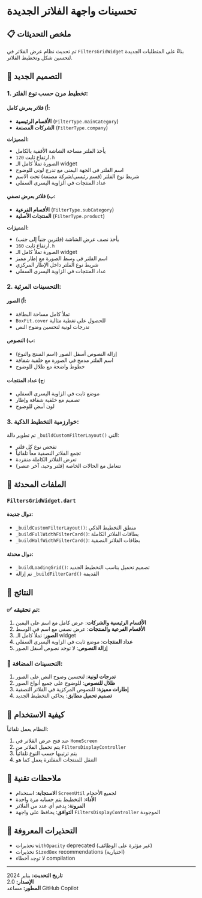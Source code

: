 # تحسينات واجهة الفلاتر الجديدة

## 📋 ملخص التحديثات

تم تحديث نظام عرض الفلاتر في `FiltersGridWidget` بناءً على المتطلبات الجديدة لتحسين شكل وتخطيط الفلاتر.

## 🎨 التصميم الجديد

### 1. **تخطيط مرن حسب نوع الفلتر:**

#### **أ) فلاتر بعرض كامل:**
- **الأقسام الرئيسية** (`FilterType.mainCategory`)
- **الشركات المصنعة** (`FilterType.company`)

**المميزات:**
- يأخذ الفلتر مساحة الشاشة الأفقية بالكامل
- ارتفاع ثابت `120.h`
- الصورة تملأ كامل الـ widget
- اسم الفلتر في الجهة اليمنى مع تدرج لوني للوضوح
- شريط نوع الفلتر (قسم رئيسي/شركة مصنعة) تحت الاسم
- عداد المنتجات في الزاوية اليسرى السفلى

#### **ب) فلاتر بعرض نصفي:**
- **الأقسام الفرعية** (`FilterType.subCategory`)
- **المنتجات الأصلية** (`FilterType.product`)

**المميزات:**
- يأخذ نصف عرض الشاشة (فلترين جنباً إلى جنب)
- ارتفاع ثابت `160.h`
- الصورة تملأ كامل الـ widget
- اسم الفلتر في وسط الصورة مع إطار مميز
- شريط نوع الفلتر داخل الإطار المركزي
- عداد المنتجات في الزاوية اليسرى السفلى

### 2. **التحسينات المرئية:**

#### **أ) الصور:**
- تملأ كامل مساحة البطاقة
- `BoxFit.cover` للحصول على تغطية مثالية
- تدرجات لونية لتحسين وضوح النص

#### **ب) النصوص:**
- إزالة النصوص أسفل الصور (اسم المنتج والنوع)
- اسم الفلتر مدمج في الصورة مع خلفية شفافة
- خطوط واضحة مع ظلال للوضوح

#### **ج) عداد المنتجات:**
- موضع ثابت في الزاوية اليسرى السفلى
- تصميم مع خلفية شفافة وإطار
- لون أبيض للوضوح

### 3. **خوارزمية التخطيط الذكية:**

تم تطوير دالة `_buildCustomFilterLayout()` التي:
- تفحص نوع كل فلتر
- تجمع الفلاتر النصفية معاً تلقائياً
- تعرض الفلاتر الكاملة منفردة
- تتعامل مع الحالات الخاصة (فلتر وحيد، آخر عنصر)

## 📁 الملفات المحدثة

### `FiltersGridWidget.dart`

#### **دوال جديدة:**
- `_buildCustomFilterLayout()`: منطق التخطيط الذكي
- `_buildFullWidthFilterCard()`: بطاقات الفلاتر الكاملة
- `_buildHalfWidthFilterCard()`: بطاقات الفلاتر النصفية

#### **دوال محدثة:**
- `_buildLoadingGrid()`: تصميم تحميل يناسب التخطيط الجديد
- تم إزالة `_buildFilterCard()` القديمة

## 🎯 النتائج

### ✅ **تم تحقيقه:**
1. **الأقسام الرئيسية والشركات**: عرض كامل مع اسم على اليمين
2. **الأقسام الفرعية والمنتجات**: عرض نصفي مع اسم في الوسط
3. **الصور**: تملأ كامل الـ widget
4. **عداد المنتجات**: موضع ثابت في الزاوية اليسرى السفلى
5. **إزالة النصوص**: لا توجد نصوص أسفل الصور

### 🔄 **التحسينات المضافة:**
1. **تدرجات لونية**: لتحسين وضوح النص على الصور
2. **ظلال للنصوص**: للوضوح على جميع أنواع الصور
3. **إطارات مميزة**: للنصوص المركزية في الفلاتر النصفية
4. **تصميم تحميل مطابق**: يحاكي التخطيط الجديد

## 🚀 كيفية الاستخدام

النظام يعمل تلقائياً:
1. عند فتح عرض الفلاتر في `HomeScreen`
2. يتم تحميل الفلاتر من `FiltersDisplayController`
3. يتم ترتيبها حسب النوع تلقائياً
4. التنقل للمنتجات المفلترة يعمل كما هو

## 📝 ملاحظات تقنية

- **الاستجابة**: استخدام `ScreenUtil` لجميع الأحجام
- **الأداء**: التخطيط يتم حسابه مرة واحدة
- **المرونة**: يدعم أي عدد من الفلاتر
- **التوافق**: يحافظ على واجهة `FiltersDisplayController` الموجودة

## 🐛 التحذيرات المعروفة

- تحذيرات `withOpacity` deprecated (غير مؤثرة على الوظائف)
- تحذيرات `SizedBox` recommendations (اختيارية)
- لا توجد أخطاء compilation

---

**تاريخ التحديث:** يناير 2024  
**الإصدار:** 2.0  
**المطور:** مساعد GitHub Copilot
